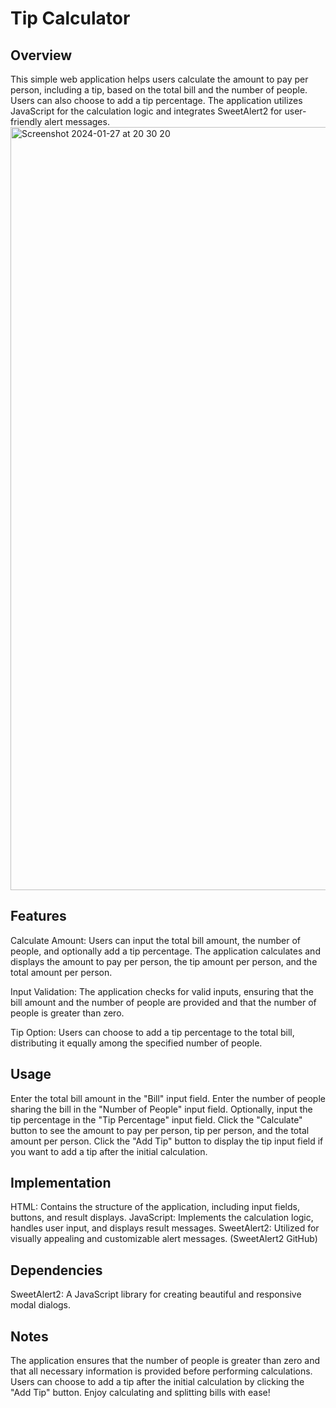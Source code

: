 # Tip Calculator

## Overview
This simple web application helps users calculate the amount to pay per person, including a tip, based on the total bill and the number of people. Users can also choose to add a tip percentage. The application utilizes JavaScript for the calculation logic and integrates SweetAlert2 for user-friendly alert messages.
<img width="1221" alt="Screenshot 2024-01-27 at 20 30 20" src="https://github.com/torry91/Expences-calculator/assets/149702982/506e224a-3a79-4159-b12c-6d370655ffea">


## Features
Calculate Amount: Users can input the total bill amount, the number of people, and optionally add a tip percentage. The application calculates and displays the amount to pay per person, the tip amount per person, and the total amount per person.

Input Validation: The application checks for valid inputs, ensuring that the bill amount and the number of people are provided and that the number of people is greater than zero.

Tip Option: Users can choose to add a tip percentage to the total bill, distributing it equally among the specified number of people.

## Usage
Enter the total bill amount in the "Bill" input field.
Enter the number of people sharing the bill in the "Number of People" input field.
Optionally, input the tip percentage in the "Tip Percentage" input field.
Click the "Calculate" button to see the amount to pay per person, tip per person, and the total amount per person.
Click the "Add Tip" button to display the tip input field if you want to add a tip after the initial calculation.

## Implementation
HTML: Contains the structure of the application, including input fields, buttons, and result displays.
JavaScript: Implements the calculation logic, handles user input, and displays result messages.
SweetAlert2: Utilized for visually appealing and customizable alert messages. (SweetAlert2 GitHub)

## Dependencies
SweetAlert2: A JavaScript library for creating beautiful and responsive modal dialogs.

## Notes
The application ensures that the number of people is greater than zero and that all necessary information is provided before performing calculations.
Users can choose to add a tip after the initial calculation by clicking the "Add Tip" button.
Enjoy calculating and splitting bills with ease!
